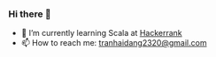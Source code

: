 ### Hi there 👋
- 🌱 I’m currently learning Scala at [Hackerrank](https://www.hackerrank.com/dangtranhai)
- 📫 How to reach me: tranhaidang2320@gmail.com

<!--
**tranhaidang2320/tranhaidang2320** is a ✨ _special_ ✨ repository because its `README.md` (this file) appears on your GitHub profile.

Here are some ideas to get you started:

- 🔭 I’m currently working on ...
- 🌱 I’m currently learning ...
- 👯 I’m looking to collaborate on ...
- 🤔 I’m looking for help with ...
- 💬 Ask me about ...
- 📫 How to reach me: tranhaidang2320@gmail.com
- 😄 Pronouns: ...
- ⚡ Fun fact: ...
-->
